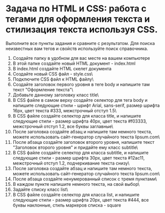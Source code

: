 # Задача по HTML и CSS: работа с тегами для оформления текста и стилизация текста используя CSS.

Выполните все пункты задания и сравните с результатом. Для поиска неизвестных вам тегов и свойств используйте поиск справочника.

1. Создайте папку в удобном для вас месте на вашем компьютере<br>
2. В этой папке создайте новый HTML документ - index.html<br>
3. В index.html создайте HTML скелет документа<br>
4. Создайте новый CSS файл - style.css\
5. Подключите CSS файл к HTML файлу\
6. Создайте заголовок первого уровня в теге body и напишите там текст "Оформление текста"\
7. Добавьте данному заголовку класс title\
8. В CSS файле в самом верху создайте селектор для тега body и напишите следующие стили - шрифт Arial, sans-serif, размер шрифта 16px, цвет текста #333, межстрочный отступ 1.5\
9. В CSS файле создайте селектор для класса title, и напишите следующие стили - размер шрифта 40px, цвет текста #f03333, межстрочный отступ 1.2, все буквы заглавные\
10. После заголовка создайте абзац и напишите там немного текста, можете использовать сайт-генератор случайного текста lipsum.com\
11. После абзаца создайте заголовок второго уровня, напишите текст "Заголовок второго уровня" и придайте ему класс subtitle\
12. В CSS файле создайте селектор для класса subtitle, и напишите следующие стили - размер шрифта 30px, цвет текста #12ac11, межстрочный отступ 1.2, подчеркивание текста снизу\
13. После заголовка создайте абзац и напишите там немного текста, можете использовать сайт-генератор случайного текста lipsum.com\
14. После абзаца создайте ненумерованный список с тремя пунктами\
15. В каждом пункте напишите немного текста, на свой выбор\
16. Задайте списку класс list\
17. В CSS файле создайте селектор для класса list, и напишите следующие стили - размер шрифта 20px, цвет текста #444, все буквы наклонные, стиль маркеров списка - square
